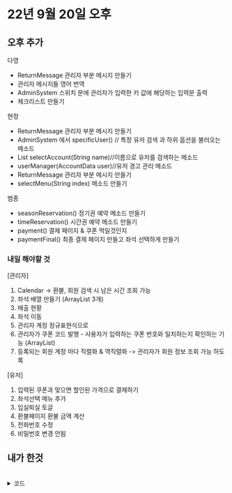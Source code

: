 # 22년 9월 20일 오후

## 오후 추가

다영

- ReturnMessage 관리자 부분 메시지 만들기
- 관리자 메시지들 영어 번역
- AdminSystem 스위치 문에 관리자가 입력한 키 값에 해당하는 입력문 출력
- 체크리스트 만들기

현정

- ReturnMessage 관리자 부분 메시지 만들기
- AdminSystem 에서 specificUser() // 특정 유저 검색 과 하위 옵션을 불러오는 메소드
- List<AccountData> selectAccount(String name)//이름으로 유저를 검색하는 메소드
- userManager(AccountData user)//유저 경고 관리 메소드
- ReturnMessage 관리자 부분 메시지 만들기
- selectMenu(String index) 메소드 만들기

범종

- seasonReservation() 정기권 예약 메소드 만들기
- timeReservation() 시간권 예약 메소드 만들기
- payment() 결제 페이지 & 쿠폰 먹일것인지
- paymentFinal() 최종 결제 페이지 만들고 좌석 선택하게 만들기





### 내일 해야할 것

[관리자]
1. Calendar -> 환불, 회원 검색 시 남은 시간 조회 가능
2. 좌석 배열 만들기 (ArrayList 3개)
3. 매출 현황
4. 좌석 이동
5. 관리자 계정 정규표현식으로
6. 관리자가 쿠폰 코드 발행 - 사용자가 입력하는 쿠폰 번호와 일치하는지 확인하는 기능 (ArrayList)
7. 등록되는 회원 계정 마다 직렬화 & 역직렬화 -> 관리자가 회원 정보 조회 가능 하도록

[유저]

1. 입력된 쿠폰과 맞으면 할인된 가격으로 결제하기
2. 좌석선택 메뉴 추가
3. 입실퇴실 토글
4. 환불페이지 환불 금액 계산
5. 전화번호 수정
6. 비밀번호 변경 안됨



## 내가 한것

<br>

<details>
<summary> 코드 </summary>

```java

UserSystem.java

/GBJ/
	// 변수
	private int paymentpoint = -1;  //아래 pay 배열값 포인터
	private boolean payStatus; // false = 정기권   true = 시간권 
	
	private String paymentSeason[] = {"65,000", "99,000","190,000"};		//시즌권
	private String paymentSeasonCoupon[] = {"45,500","69,300","133,000"};	//쿠폰 시즌권
	private String paymentTime[] = {"3,000","5,000","8,000","10,000","12,000"};		//시간권
	private String paymentTimeCoupon[] = {"2,300","3,500","5,600","7,000","8,400"}; //쿠폰 시간권
	/GBJ/



while ((key = selectMenu("0")) != 1) {
			switch (key) {
			case 1:
				myPage();
				break;
			case 2:
				payStatus = false;
				seasonReservation();
				break;
			case 3:
				payStatus = true;
				timeReservation();
				break;
			case 4:
				//미지정.
				break;
			case 5:
				checkSeat();
				break;
			case 0:
				System.out.println(message(room.language, "0018"));
				System.exit(0);
			default:
				System.out.println(message(room.language, "0020"));
				break;
			}
		}



/GBJ/
	//정기권 예약 메소드
	public void seasonReservation(){
		while ((key = selectMenu("02")) != 0) {
			switch (key) {
			
			case 1: //2주권
				paymentpoint = 0;
				payment(); //payment() 이동
				break;
				
			case 2:// 4주권
				paymentpoint = 1;
				payment(); //payment() 이동
				break;
				
			case 3:// 8주권
				paymentpoint = 2;
				payment(); //payment() 이동
				break;
				
			
			default:
				System.out.println(message(room.language, "0020"));
				break;
			}
		}
		
	}
	/GBJ/
	
	/GBJ/
	//시간권 예약 메소드
	public void timeReservation() {
		while ((key = selectMenu("03")) != 0) {
			switch (key) {
			
			case 1: //2주권
				paymentpoint = 0;
				payment(); //payment() 이동
				break;
				
			case 2:// 4주권
				paymentpoint = 1;
				payment(); //payment() 이동
				break;
				
			case 3:// 8주권
				paymentpoint = 2;
				payment(); //payment() 이동
				break;
				
			case 4:// 8주권
				paymentpoint = 3;
				payment(); //payment() 이동
				break;
			
			case 5:// 8주권
				paymentpoint = 4;
				payment(); //payment() 이동
				break;
				
			
			default:
				System.out.println(message(room.language, "0020"));
				break;
			}
		}
	}
	/GBJ/
		
	/GBJ/
	// 결제 할것인지 or 쿠폰 먹일것인지
		public void payment() { 
			while ((key = selectMenu("021")) != 0) {
				switch (key) {
				
				case 1:
					paymentFinal();
					break;
				case 2:
					// 쿠폰 창
					break;
					
				
				
				default:
					System.out.println(message(room.language, "0020"));
					break;
				}
			}
		} 
	/GBJ/
	
	/GBJ/
	//최종결제 후 좌석결제
	public void paymentFinal() {
		while ((key = selectMenu("0211")) != 0) {
			switch (key) {
			
			case 1:
				//좌석선택 메뉴 추가해주기
				break;
				
				
			default:
				System.out.println(message(room.language, "0020"));
				break;
			}
		}
	}
	/GBJ/


    /GBJ/
		// selectMenu 메소드
		else if(index == "02")
			System.out.printf(message(room.language, "0100"), paymentSeason[0],paymentSeason[1],paymentSeason[2]); //정기권 가격 출력
		else if(index == "03")
			System.out.printf(message(room.language, "0108"), paymentTime[0],paymentTime[1],paymentTime[2],paymentTime[3],paymentTime[4]); //시간권 가격 출력
		else if(index == "021") 
			System.out.printf(message(room.language, "0102"), payStatus == false ? paymentSeason[paymentpoint] : paymentTime[paymentpoint]);  // 무슨 권이냐에 따라 가격 출력
		else if(index == "0211")
			System.out.printf(message(room.language, "0104"), userStatus.getId(), payStatus == false ? "" : "\n 0: 뒤로가기 ");  // 아이디 출력 후 시즌권에 따라 뒤로가기 다르게 출력
		/GBJ/


ReturnMessage.java

/GBJ/
		//정기권 예약
		kor_message.put("0100","몇주를 예약하시겠습니까? \n 1: 2주권(%s원) \n 2: 4주권(%s원) \n 3: 8주권(%s원) \n 0: 뒤로가기 \n");//정기권예약
	
		kor_message.put("0102","%s원 결제하시겠습니까? \n 1:예  2:쿠폰이 있어요! 0:뒤로가기 \n"); // 1,2,3 선택시
		
		 //1번 "예" 눌렀을 경우
		kor_message.put("0104","%s 회원님의 권한이 부여되었습니다! 좌석을 선택해주세요 %s \n"); //앞에 이름 붙혀주기
		 //2번 "쿠폰이 있어요!" 눌렀을 경우
		kor_message.put("0105","쿠폰번호를 입력해주세요.");
		kor_message.put("0106","(쿠폰)몇주를 예약하시겠습니까?");
		kor_message.put("0107"," 1: 2주권(%s원)\n 2: 4주권(%s원)\n 3: 8주권(%s원)\n 0: 뒤로가기 \n");//이후 104번 출력
		kor_message.put("0108"," 1: 2시간(%s원)\n 2: 4시간(%s원)\n 3: 7시간(%s원)\n 4: 9시간(%s원)\n 5: 12시간(%s원)\n 0: 뒤로가기 \n");//이후 104번 출력
		kor_message.put("0109"," 시즌권은 자리를 지금 선택하셔야 합니다.");
		kor_message.put("0110","좌석을 선택해주세요.\n");
		/GBJ/

```

</details>
</div>